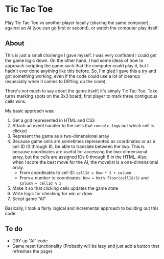 Tic Tac Toe
===========

Play Tic Tac Toe vs another player locally (sharing the same computer), against an AI (you can go first or second), or watch the computer play itself.

About
-----

This is just a small challenge I gave myself.  I was very confident I could get the game logic down.  On the other hand, I had some ideas of how to approach scripting the game such that the computer could play it, but I hadn't ever done anything like this before.  So, I'm glad I gave this a try and got something working, even if the code could use a lot of cleanup (especially when it comes to DRYing up the code).

There's not much to say about the game itself; it's simply Tic Tac Toe.  Take turns marking spots on the 3x3 board; first player to mark three contiguous cells wins.

My basic approach was:
1. Get a grid represented in HTML and CSS
1. Attach an event handler to the cells that `console.log`s out which cell is clicked
1. Represent the game as a two-dimensional array
1. Because game cells are sometimes represented as coordinates or as a cell ID (0 through 8), be able to translate between the two.  This is because coordinates are useful for accessing the two-dimensional array, but the cells are assigned IDs 0 through 8 in the HTML.  Also, when I score the best move for the AI, the movelist is a one-dimensional array.
    * From coordinates to cell ID:  `cellId = Row * 3 + column`
    * From a number to coordinates:  `Row = Math.floor(cellId/3)` and `Column = cellId % 3`
1. Make it so that clicking cells updates the game state
1. Write logic for checking for win or draw
1. Script game "AI"

Basically, I took a fairly logical and incremental approach to building out this code.

To do
-----

* DRY up "AI" code
* Game reset functionality (Probably will be lazy and just add a button that refreshes the page)